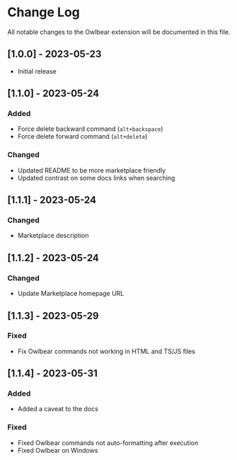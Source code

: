 # Change Log

All notable changes to the Owlbear extension will be documented in this file.

## [1.0.0] - 2023-05-23

- Initial release


## [1.1.0] - 2023-05-24

### Added
- Force delete backward command (`alt+backspace`)
- Force delete forward command (`alt+delete`)

### Changed

- Updated README to be more marketplace friendly
- Updated contrast on some docs links when searching


## [1.1.1] - 2023-05-24

### Changed

- Marketplace description


## [1.1.2] - 2023-05-24

### Changed

- Update Marketplace homepage URL


## [1.1.3] - 2023-05-29

### Fixed

- Fix Owlbear commands not working in HTML and TS/JS files



## [1.1.4] - 2023-05-31

### Added

- Added a caveat to the docs

### Fixed

- Fixed Owlbear commands not auto-formatting after execution
- Fixed Owlbear on Windows
